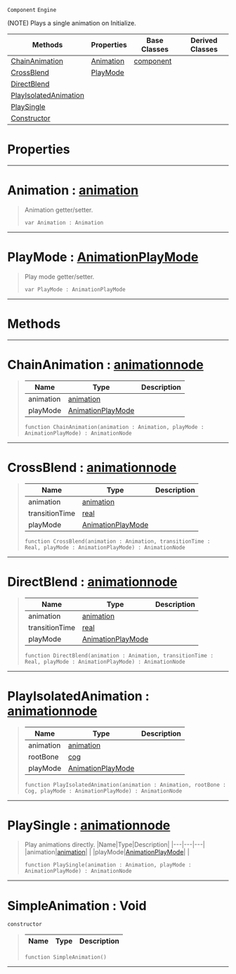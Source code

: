  `Component` `Engine`



(NOTE) Plays a single animation on Initialize.

|Methods|Properties|Base Classes|Derived Classes|
|---|---|---|---|
|[ ChainAnimation](https://github.com/zeroengineteam/ZeroDocs/blob/master/code_reference/class_reference/simpleanimation.markdown#chainanimation-zero-engi)|[ Animation](https://github.com/zeroengineteam/ZeroDocs/blob/master/code_reference/class_reference/simpleanimation.markdown#animation-zero-engine-do)|[component](https://github.com/zeroengineteam/ZeroDocs/blob/master/code_reference/class_reference/component.markdown)| |
|[ CrossBlend](https://github.com/zeroengineteam/ZeroDocs/blob/master/code_reference/class_reference/simpleanimation.markdown#crossblend-zero-engine-d)|[ PlayMode](https://github.com/zeroengineteam/ZeroDocs/blob/master/code_reference/class_reference/simpleanimation.markdown#playmode-zero-engine-doc)| | |
|[ DirectBlend](https://github.com/zeroengineteam/ZeroDocs/blob/master/code_reference/class_reference/simpleanimation.markdown#directblend-zero-engine)| | | |
|[ PlayIsolatedAnimation](https://github.com/zeroengineteam/ZeroDocs/blob/master/code_reference/class_reference/simpleanimation.markdown#playisolatedanimation-ze)| | | |
|[ PlaySingle](https://github.com/zeroengineteam/ZeroDocs/blob/master/code_reference/class_reference/simpleanimation.markdown#playsingle-zero-engine-d)| | | |
|[ Constructor](https://github.com/zeroengineteam/ZeroDocs/blob/master/code_reference/class_reference/simpleanimation.markdown#simpleanimation-void)| | | |


 #  Properties


---  
 #  Animation : [animation](https://github.com/zeroengineteam/ZeroDocs/blob/master/code_reference/class_reference/animation.markdown)

> Animation getter/setter.
> ``` lang=cpp, name=Zilch
> var Animation : Animation


---  
 #  PlayMode : [AnimationPlayMode](https://github.com/zeroengineteam/ZeroDocs/blob/master/code_reference/enum_reference.markdown#animationplaymode)

> Play mode getter/setter.
> ``` lang=cpp, name=Zilch
> var PlayMode : AnimationPlayMode


---  
 #  Methods


---  
 #  ChainAnimation : [animationnode](https://github.com/zeroengineteam/ZeroDocs/blob/master/code_reference/class_reference/animationnode.markdown)

> 
> |Name|Type|Description|
> |---|---|---|
> |animation|[animation](https://github.com/zeroengineteam/ZeroDocs/blob/master/code_reference/class_reference/animation.markdown)| |
> |playMode|[AnimationPlayMode](https://github.com/zeroengineteam/ZeroDocs/blob/master/code_reference/enum_reference.markdown#animationplaymode)| |
> ``` lang=cpp, name=Zilch
> function ChainAnimation(animation : Animation, playMode : AnimationPlayMode) : AnimationNode
> ``` 


---  
 #  CrossBlend : [animationnode](https://github.com/zeroengineteam/ZeroDocs/blob/master/code_reference/class_reference/animationnode.markdown)

> 
> |Name|Type|Description|
> |---|---|---|
> |animation|[animation](https://github.com/zeroengineteam/ZeroDocs/blob/master/code_reference/class_reference/animation.markdown)| |
> |transitionTime|[real](https://github.com/zeroengineteam/ZeroDocs/blob/master/code_reference/zilch_base_types/real.markdown)| |
> |playMode|[AnimationPlayMode](https://github.com/zeroengineteam/ZeroDocs/blob/master/code_reference/enum_reference.markdown#animationplaymode)| |
> ``` lang=cpp, name=Zilch
> function CrossBlend(animation : Animation, transitionTime : Real, playMode : AnimationPlayMode) : AnimationNode
> ``` 


---  
 #  DirectBlend : [animationnode](https://github.com/zeroengineteam/ZeroDocs/blob/master/code_reference/class_reference/animationnode.markdown)

> 
> |Name|Type|Description|
> |---|---|---|
> |animation|[animation](https://github.com/zeroengineteam/ZeroDocs/blob/master/code_reference/class_reference/animation.markdown)| |
> |transitionTime|[real](https://github.com/zeroengineteam/ZeroDocs/blob/master/code_reference/zilch_base_types/real.markdown)| |
> |playMode|[AnimationPlayMode](https://github.com/zeroengineteam/ZeroDocs/blob/master/code_reference/enum_reference.markdown#animationplaymode)| |
> ``` lang=cpp, name=Zilch
> function DirectBlend(animation : Animation, transitionTime : Real, playMode : AnimationPlayMode) : AnimationNode
> ``` 


---  
 #  PlayIsolatedAnimation : [animationnode](https://github.com/zeroengineteam/ZeroDocs/blob/master/code_reference/class_reference/animationnode.markdown)

> 
> |Name|Type|Description|
> |---|---|---|
> |animation|[animation](https://github.com/zeroengineteam/ZeroDocs/blob/master/code_reference/class_reference/animation.markdown)| |
> |rootBone|[cog](https://github.com/zeroengineteam/ZeroDocs/blob/master/code_reference/class_reference/cog.markdown)| |
> |playMode|[AnimationPlayMode](https://github.com/zeroengineteam/ZeroDocs/blob/master/code_reference/enum_reference.markdown#animationplaymode)| |
> ``` lang=cpp, name=Zilch
> function PlayIsolatedAnimation(animation : Animation, rootBone : Cog, playMode : AnimationPlayMode) : AnimationNode
> ``` 


---  
 #  PlaySingle : [animationnode](https://github.com/zeroengineteam/ZeroDocs/blob/master/code_reference/class_reference/animationnode.markdown)

> Play animations directly.
> |Name|Type|Description|
> |---|---|---|
> |animation|[animation](https://github.com/zeroengineteam/ZeroDocs/blob/master/code_reference/class_reference/animation.markdown)| |
> |playMode|[AnimationPlayMode](https://github.com/zeroengineteam/ZeroDocs/blob/master/code_reference/enum_reference.markdown#animationplaymode)| |
> ``` lang=cpp, name=Zilch
> function PlaySingle(animation : Animation, playMode : AnimationPlayMode) : AnimationNode
> ``` 


---  
 #  SimpleAnimation : Void

 `constructor`

> 
> |Name|Type|Description|
> |---|---|---|
> ``` lang=cpp, name=Zilch
> function SimpleAnimation()
> ``` 


---  
 

 